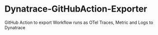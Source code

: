 # Dynatrace-GitHubAction-Exporter
GitHub Action to export Workflow runs as OTel Traces, Metric and Logs to Dynatrace
